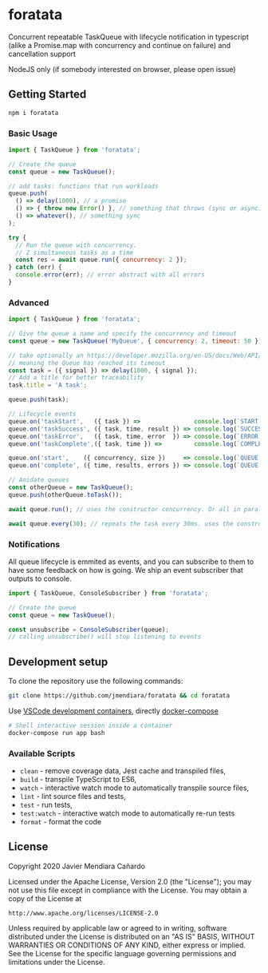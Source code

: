 
# foratata

Concurrent repeatable TaskQueue with lifecycle notification in typescript (alike a Promise.map with concurrency and continue on failure)
and cancellation support

NodeJS only (if somebody interested on browser, please open issue)

## Getting Started
```sh
npm i foratata
```

### Basic Usage
```js
import { TaskQueue } from 'foratata';

// Create the queue
const queue = new TaskQueue();

// add tasks: functions that run workloads
queue.push(
  () => delay(1000), // a promise
  () => { throw new Error() }, // something that throws (sync or async)
  () => whatever(), // something sync
);

try {
  // Run the queue with concurrency.
  // 2 simultaneous tasks as a time
  const res = await queue.run({ concurrency: 2 });
} catch (err) {
  console.error(err); // error abstract with all errors
}
```

### Advanced
```js
import { TaskQueue } from 'foratata';

// Give the queue a name and specify the concurrency and timeout
const queue = new TaskQueue('MyQueue', { concurrency: 2, timeout: 50 });

// take optionally an https://developer.mozilla.org/en-US/docs/Web/API/AbortSignal
// meaning the Queue has reached its timeout
const task = ({ signal }) => delay(1000, { signal });
// Add a title for better traceability
task.title = 'A task';

queue.push(task);

// Lifecycle events
queue.on('taskStart',   ({ task }) =>               console.log(`START    ${task.title}`));
queue.on('taskSuccess', ({ task, time, result }) => console.log(`SUCCESS  ${task.title} took ${time}ms and the result was`, result));
queue.on('taskError',   ({ task, time, error  }) => console.log(`ERROR    ${task.title} took ${time}ms and the error  was`, error));
queue.on('taskComplete',({ task, time }) =>         console.log(`COMPLETE ${task.title} took ${time}ms`));

queue.on('start',    ({ concurrency, size })     => console.log(`QUEUE START with ${size} items and ${concurrency} tasks in parallel`));
queue.on('complete', ({ time, results, errors }) => console.log(`QUEUE ENDED in ${time}ms`, errors, results));

// Anidate queues
const otherQueue = new TaskQueue();
queue.push(otherQueue.toTask());

await queue.run(); // uses the constructor concurrency. Or all in parallel if none was specified

await queue.every(30); // repeats the task every 30ms. uses the constructor concurrency. Or all in parallel if none was specified
```

### Notifications
All queue lifecycle is emmited as events, and you can subscribe to them to have some feedback on how is going.
We ship an event subscriber that outputs to console.

```js
import { TaskQueue, ConsoleSubscriber } from 'foratata';

// Create the queue
const queue = new TaskQueue();

const unsubscribe = ConsoleSubscriber(queue);
// calling unsubscribe() will stop listening to events
```

## Development setup

To clone the repository use the following commands:

```sh
git clone https://github.com/jmendiara/foratata && cd foratata
```

Use [VSCode development containers](https://code.visualstudio.com/docs/remote/containers),  directly [docker-compose](https://docs.docker.com/compose/)

```sh
# Shell interactive session inside a container
docker-compose run app bash
```

### Available Scripts

- `clean` - remove coverage data, Jest cache and transpiled files,
- `build` - transpile TypeScript to ES6,
- `watch` - interactive watch mode to automatically transpile source files,
- `lint` - lint source files and tests,
- `test` - run tests,
- `test:watch` - interactive watch mode to automatically re-run tests
- `format` - format the code

## License

Copyright 2020 Javier Mendiara Cañardo

Licensed under the Apache License, Version 2.0 (the "License");
you may not use this file except in compliance with the License.
You may obtain a copy of the License at

    http://www.apache.org/licenses/LICENSE-2.0

Unless required by applicable law or agreed to in writing, software
distributed under the License is distributed on an "AS IS" BASIS,
WITHOUT WARRANTIES OR CONDITIONS OF ANY KIND, either express or implied.
See the License for the specific language governing permissions and
limitations under the License.
